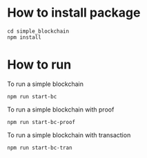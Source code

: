 # How to install package
```
cd simple_blockchain
npm install
```

# How to run
To run a simple blockchain
```
npm run start-bc
```

To run a simple blockchain with proof
```
npm run start-bc-proof
```

To run a simple blockchain with transaction
```
npm run start-bc-tran
```